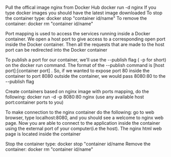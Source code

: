 Pull the offical image nginx from Docker Hub
docker run -d nginx
If you type docker images you should have the latest image downloaded
To stop the container type: docker stop "container id/name"
To remove the container: docker rm "container id/name"


Port mapping is used to access the services running inside a Docker container. We open a host port to give access to a corresponding open port inside the Docker container. Then all the requests that are made to the host port can be redirected into the Docker container

To publish a port for our container, we'll use the --publish flag ( -p for short) on the docker run command. The format of the --publish command is [host port]:[container port] . So, if we wanted to expose port 80 inside the container to port 8080 outside the container, we would pass 8080:80 to the --publish flag

Create containers based on nginx image with ports mapping, do the following: docker run -d -p 8080:80 nginx (use any available host port:container ports to you)

To make connection to the nginx container do the following: go to web browser, type localhost:8080, and you should see a welcome to nginx web page. Now you are able to connect to the application inside the container using the external port of your computer(i.e the host). The nginx html web page is located inside the container

Stop the container type: docker stop "container id/name
Remove the container: docker rm "container id/name"
